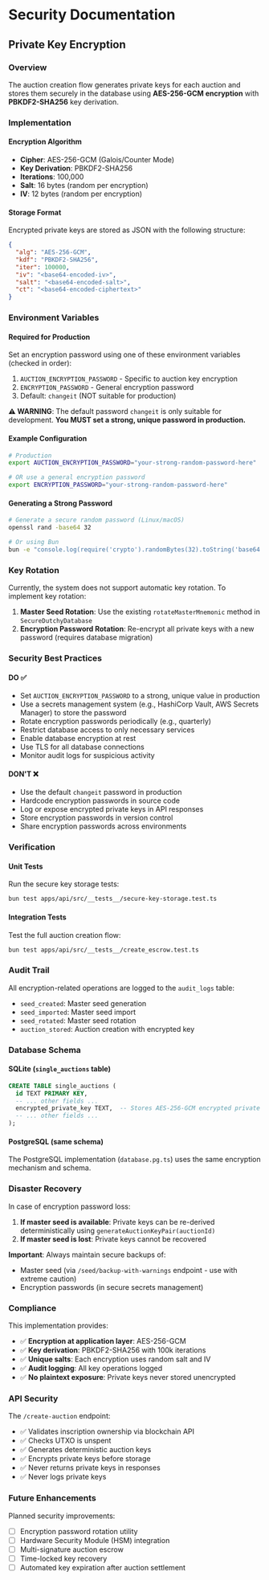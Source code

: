# Security Documentation

## Private Key Encryption

### Overview

The auction creation flow generates private keys for each auction and stores them securely in the database using **AES-256-GCM encryption** with **PBKDF2-SHA256** key derivation.

### Implementation

#### Encryption Algorithm
- **Cipher**: AES-256-GCM (Galois/Counter Mode)
- **Key Derivation**: PBKDF2-SHA256
- **Iterations**: 100,000
- **Salt**: 16 bytes (random per encryption)
- **IV**: 12 bytes (random per encryption)

#### Storage Format

Encrypted private keys are stored as JSON with the following structure:

```json
{
  "alg": "AES-256-GCM",
  "kdf": "PBKDF2-SHA256",
  "iter": 100000,
  "iv": "<base64-encoded-iv>",
  "salt": "<base64-encoded-salt>",
  "ct": "<base64-encoded-ciphertext>"
}
```

### Environment Variables

#### Required for Production

Set an encryption password using one of these environment variables (checked in order):

1. `AUCTION_ENCRYPTION_PASSWORD` - Specific to auction key encryption
2. `ENCRYPTION_PASSWORD` - General encryption password
3. Default: `changeit` (NOT suitable for production)

**⚠️ WARNING**: The default password `changeit` is only suitable for development. **You MUST set a strong, unique password in production.**

#### Example Configuration

```bash
# Production
export AUCTION_ENCRYPTION_PASSWORD="your-strong-random-password-here"

# OR use a general encryption password
export ENCRYPTION_PASSWORD="your-strong-random-password-here"
```

#### Generating a Strong Password

```bash
# Generate a secure random password (Linux/macOS)
openssl rand -base64 32

# Or using Bun
bun -e "console.log(require('crypto').randomBytes(32).toString('base64'))"
```

### Key Rotation

Currently, the system does not support automatic key rotation. To implement key rotation:

1. **Master Seed Rotation**: Use the existing `rotateMasterMnemonic` method in `SecureDutchyDatabase`
2. **Encryption Password Rotation**: Re-encrypt all private keys with a new password (requires database migration)

### Security Best Practices

#### DO ✅
- Set `AUCTION_ENCRYPTION_PASSWORD` to a strong, unique value in production
- Use a secrets management system (e.g., HashiCorp Vault, AWS Secrets Manager) to store the password
- Rotate encryption passwords periodically (e.g., quarterly)
- Restrict database access to only necessary services
- Enable database encryption at rest
- Use TLS for all database connections
- Monitor audit logs for suspicious activity

#### DON'T ❌
- Use the default `changeit` password in production
- Hardcode encryption passwords in source code
- Log or expose encrypted private keys in API responses
- Store encryption passwords in version control
- Share encryption passwords across environments

### Verification

#### Unit Tests

Run the secure key storage tests:

```bash
bun test apps/api/src/__tests__/secure-key-storage.test.ts
```

#### Integration Tests

Test the full auction creation flow:

```bash
bun test apps/api/src/__tests__/create_escrow.test.ts
```

### Audit Trail

All encryption-related operations are logged to the `audit_logs` table:
- `seed_created`: Master seed generation
- `seed_imported`: Master seed import
- `seed_rotated`: Master seed rotation
- `auction_stored`: Auction creation with encrypted key

### Database Schema

#### SQLite (`single_auctions` table)

```sql
CREATE TABLE single_auctions (
  id TEXT PRIMARY KEY,
  -- ... other fields ...
  encrypted_private_key TEXT,  -- Stores AES-256-GCM encrypted private key
  -- ... other fields ...
);
```

#### PostgreSQL (same schema)

The PostgreSQL implementation (`database.pg.ts`) uses the same encryption mechanism and schema.

### Disaster Recovery

In case of encryption password loss:

1. **If master seed is available**: Private keys can be re-derived deterministically using `generateAuctionKeyPair(auctionId)`
2. **If master seed is lost**: Private keys cannot be recovered

**Important**: Always maintain secure backups of:
- Master seed (via `/seed/backup-with-warnings` endpoint - use with extreme caution)
- Encryption passwords (in secure secrets management)

### Compliance

This implementation provides:
- ✅ **Encryption at application layer**: AES-256-GCM
- ✅ **Key derivation**: PBKDF2-SHA256 with 100k iterations
- ✅ **Unique salts**: Each encryption uses random salt and IV
- ✅ **Audit logging**: All key operations logged
- ✅ **No plaintext exposure**: Private keys never stored unencrypted

### API Security

The `/create-auction` endpoint:
- ✅ Validates inscription ownership via blockchain API
- ✅ Checks UTXO is unspent
- ✅ Generates deterministic auction keys
- ✅ Encrypts private keys before storage
- ✅ Never returns private keys in responses
- ✅ Never logs private keys

### Future Enhancements

Planned security improvements:
- [ ] Encryption password rotation utility
- [ ] Hardware Security Module (HSM) integration
- [ ] Multi-signature auction escrow
- [ ] Time-locked key recovery
- [ ] Automated key expiration after auction settlement